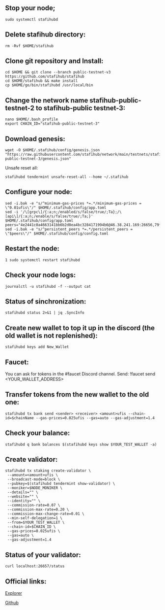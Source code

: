 ## Stop your node;
```
sudo systemctl stafihubd
```
## Delete stafihub directory:
```
rm -Rvf $HOME/stafihub
```
## Clone git repository and Install:
```
cd $HOME && git clone --branch public-testnet-v3 https://github.com/stafihub/stafihub
cd $HOME/stafihub && make install
cp $HOME/go/bin/stafihubd /usr/local/bin
```
## Change the network name stafihub-public-testnet-2 to stafihub-public testnet-3:
```
nano $HOME/.bash_profile
export CHAIN_ID="stafihub-public-testnet-3"
```
## Download genesis:
```
wget -O $HOME/.stafihub/config/genesis.json "https://raw.githubusercontent.com/stafihub/network/main/testnets/stafihub-public-testnet-3/genesis.json"
```
Unsafe reset all:
```
stafihubd tendermint unsafe-reset-all --home ~/.stafihub
```
## Configure your node:
```
sed -i.bak -e "s/^minimum-gas-prices *=.*/minimum-gas-prices = \"0.01ufis\"/" $HOME/.stafihub/config/app.toml
sed -i '/\[grpc\]/{:a;n;/enabled/s/false/true/;Ta};/\[api\]/{:a;n;/enable/s/false/true/;Ta;}' $HOME/.stafihub/config/app.toml
peers="4e2441c0a4663141bb6b2d0ea4bc3284171994b6@46.38.241.169:26656,79ffbd983ab6d47c270444f517edd37049ae4937@23.88.114.52:26656"
sed -i.bak -e "s/^persistent_peers *=.*/persistent_peers = \"$peers\"/" $HOME/.stafihub/config/config.toml
```
## Restart the node:
```
1 sudo systemctl restart stafihubd
```
## Check your node logs:
```
journalctl -u stafihubd -f --output cat
```
## Status of sinchronization:
```
stafihubd status 2>&1 | jq .SyncInfo
```
## Create new wallet to top it up in the discord (the old wallet is not replenished):
```
stafihubd keys add New_Wallet
```
## Faucet:
You can ask for tokens in the #faucet Discord channel. Send: !faucet send <YOUR_WALLET_ADDRESS>

## Transfer tokens from the new wallet to the old one:
```
stafihubd tx bank send <sender> <receiver> <amount>ufis --chain-id=$chainName --gas-prices=0.025ufis --gas=auto --gas-adjustment=1.4
```
## Сheck your balance:
```
stafihubd q bank balances $(stafihubd keys show $YOUR_TEST_WALLET -a)
```
## Create validator:
```
stafihubd tx staking create-validator \
 --amount=<amount>ufis \
 --broadcast-mode=block \
 --pubkey=$(stafihubd tendermint show-validator) \
 --moniker=$NODE_MONIKER \
 --details="" \
 --website="" \
 --identity="" \
 --commission-rate=0.07 \
 --commission-max-rate=0.20 \
 --commission-max-change-rate=0.01 \
 --min-self-delegation=1 \
 --from=$YOUR_TEST_WALLET \
 --chain-id=$CHAIN_ID \
 --gas-prices=0.025ufis \
 --gas=auto \
 --gas-adjustment=1.4
```
## Status of your validator:
```
curl localhost:26657/status
```
## Official links:
[Explorer](https://testnet-explorer.stafihub.io/stafi-hub-testnet/staking)

[Github](https://github.com/stafihub/network/tree/main/testnets)
